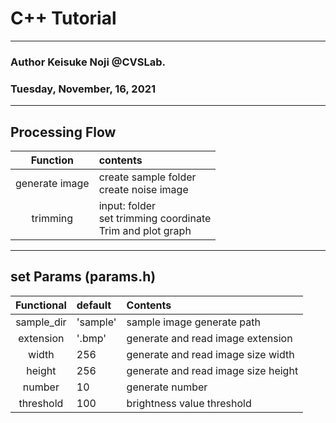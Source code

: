 # C++ Tutorial
***
### Author Keisuke Noji @CVSLab.
### Tuesday, November, 16, 2021  
***
## Processing Flow
|Function|contents|
|:------:|:------|
|generate image|create sample folder<br> create noise image|
|trimming|input: folder<br> set trimming coordinate<br> Trim and plot graph|
***
## set Params (params.h)
|Functional|default|Contents|
|:-----:|:-----|:-----|
|sample_dir|'sample'|sample image generate path|
|extension|'.bmp'|generate and read image extension|
|width|256|generate and read image size width|
|height|256|generate and read image size height|
|number|10| generate number|
|threshold|100|brightness value threshold|